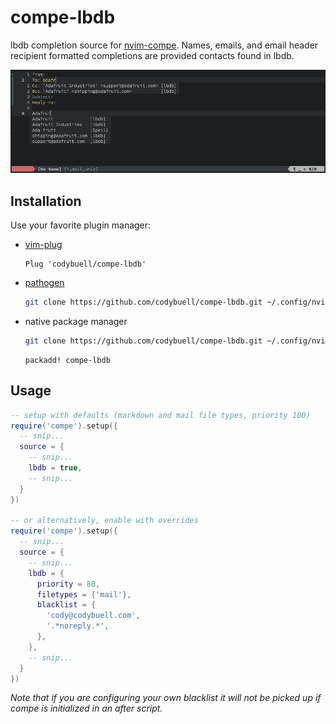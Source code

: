 compe-lbdb
==========

lbdb completion source for [nvim-compe](https://github.com/hrsh7th/nvim-compe). Names, emails, and email header recipient formatted completions are provided contacts found in lbdb.

![screenshot](images/screenshot.png)

Installation
------------

Use your favorite plugin manager:

- [vim-plug](https://github.com/junegunn/vim-plug)
  ```vim
  Plug 'codybuell/compe-lbdb'
  ```
- [pathogen](https://github.com/tpope/vim-pathogen)
  ```bash
  git clone https://github.com/codybuell/compe-lbdb.git ~/.config/nvim/bundle/compe-lbdb
  ```
- native package manager
  ```bash
  git clone https://github.com/codybuell/compe-lbdb.git ~/.config/nvim/pack/bundle/opt/compe-lbdb
  ```
  ```vim
  packadd! compe-lbdb
  ```

Usage
-----
```lua
-- setup with defaults (markdown and mail file types, priority 100)
require('compe').setup({
  -- snip...
  source = {
    -- snip...
    lbdb = true,
    -- snip...
  }
})

-- or alternatively, enable with overrides
require('compe').setup({
  -- snip...
  source = {
    -- snip...
    lbdb = {
      priority = 80,
      filetypes = {'mail'},
      blacklist = {
        'cody@codybuell.com',
        '.*noreply.*',
      },
    },
    -- snip...
  }
})
```
_Note that if you are configuring your own blacklist it will not be picked up if compe is initialized in an after script._
